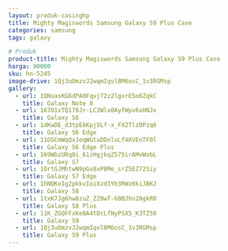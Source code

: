 ```yaml
---
layout: produk-casinghp
title: Mighty Magiswords Samsung Galaxy S9 Plus Case
categories: samsung
tags: galaxy

# Produk
product-title: Mighty Magiswords Samsung Galaxy S9 Plus Case
harga: 90000
sku: hn-5245
image-drive: 1Qj3uOmzvJ2wqmIqvl8M6osC_1v3RGMsp
gallery:
  - url: 1QNuasKG6dPA0Fqvj72z2lgxrE5o6ZqkC
    title: Galaxy Note 8
  - url: 167O1xTQ178Jr-LC2Wlx0AyfWpv6xHNJx
    title: Galaxy S6
  - url: 1dKwDE_d3tpE6KpjVLf-x_FX2TlzDPzq6
    title: Galaxy S6 Edge
  - url: 11OSCmWqQxJeqWGtuDDnloLf4KVEnTF0l
    title: Galaxy S6 Edge Plus
  - url: 169WbzURq0i_61zHgjkqZ575irAMvWobL
    title: Galaxy S7
  - url: 1OrtGJMhtwN9pGs0xP8Me_srZ5EZ72Siy
    title: Galaxy S7 Edge
  - url: 1hNQKoIg2pkkvIoiXzd1Yb3RWz6kiJBKJ
    title: Galaxy S8
  - url: 1txK7Jg6hw8zuZ_ZZ0wT-68BJhn20gkR0
    title: Galaxy S8 Plus
  - url: 11K_ZGQFFxKe8A4tDcLfNyPSX5_K3TZ50
    title: Galaxy S9
  - url: 1Qj3uOmzvJ2wqmIqvl8M6osC_1v3RGMsp
    title: Galaxy S9 Plus
---
```

